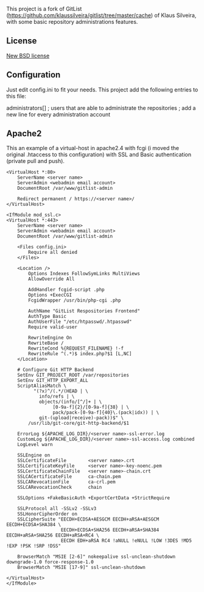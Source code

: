 This project is a fork of GitList (https://github.com/klaussilveira/gitlist/tree/master/cache) of Klaus Silveira,
with some basic repository administrations features.

## License
[New BSD license](http://www.opensource.org/licenses/bsd-license.php)

## Configuration
Just edit config.ini to fit your needs. This project add the following entries to this file:

administrators[] ; users that are able to administrate the repositories
                 ; add a new line for every administration account

## Apache2
This an example of a virtual-host in apache2.4 with fcgi (i moved the original .htaccess
to this configuration) with SSL and Basic authentication (private pull and push).

```
<VirtualHost *:80>
    ServerName <server name>
    ServerAdmin <webadmin email account>
    DocumentRoot /var/www/gitlist-admin

    Redirect permanent / https://<server name>/
</VirtualHost>

<IfModule mod_ssl.c>
<VirtualHost *:443>
    ServerName <server name>
    ServerAdmin <webadmin email account>
    DocumentRoot /var/www/gitlist-admin

    <Files config.ini>
        Require all denied
    </Files>

    <Location />
        Options Indexes FollowSymLinks MultiViews
        AllowOverride All

        AddHandler fcgid-script .php
        Options +ExecCGI
        FcgidWrapper /usr/bin/php-cgi .php

        AuthName "GitList Respositories Frontend"
        AuthType Basic
        AuthUserFile "/etc/htpasswd/.htpasswd"
        Require valid-user

        RewriteEngine On
        RewriteBase /
        RewriteCond %{REQUEST_FILENAME} !-f
        RewriteRule ^(.*)$ index.php?$1 [L,NC]
    </Location>

    # Configure Git HTTP Backend
    SetEnv GIT_PROJECT_ROOT /var/repositories
    SetEnv GIT_HTTP_EXPORT_ALL
    ScriptAliasMatch \
          "(?x)^/(.*/(HEAD | \
            info/refs | \
            objects/(info/[^/]+ | \
                 [0-9a-f]{2}/[0-9a-f]{38} | \
                 pack/pack-[0-9a-f]{40}\.(pack|idx)) | \
            git-(upload|receive)-pack))$" \
        /usr/lib/git-core/git-http-backend/$1

    ErrorLog ${APACHE_LOG_DIR}/<server name>-ssl-error.log
    CustomLog ${APACHE_LOG_DIR}/<server name>-ssl-access.log combined
    LogLevel warn

    SSLEngine on
    SSLCertificateFile        <server name>.crt
    SSLCertificateKeyFile     <server name>-key-noenc.pem
    SSLCertificateChainFile   <server name>-chain.crt
    SSLCACertificateFile      ca-chain.pem
    SSLCARevocationFile       ca-crl.pem
    SSLCARevocationCheck      chain

    SSLOptions +FakeBasicAuth +ExportCertData +StrictRequire

    SSLProtocol all -SSLv2 -SSLv3
    SSLHonorCipherOrder on
    SSLCipherSuite "EECDH+ECDSA+AESGCM EECDH+aRSA+AESGCM EECDH+ECDSA+SHA384 \
                    EECDH+ECDSA+SHA256 EECDH+aRSA+SHA384 EECDH+aRSA+SHA256 EECDH+aRSA+RC4 \
                    EECDH EDH+aRSA RC4 !aNULL !eNULL !LOW !3DES !MD5 !EXP !PSK !SRP !DSS"

    BrowserMatch "MSIE [2-6]" nokeepalive ssl-unclean-shutdown downgrade-1.0 force-response-1.0
    BrowserMatch "MSIE [17-9]" ssl-unclean-shutdown

</VirtualHost>
</IfModule>
```
